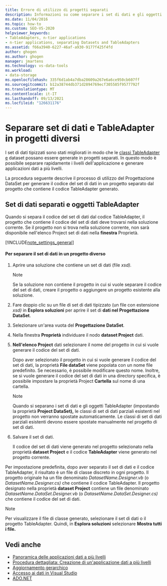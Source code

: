 ```yaml
---
title: Errore di utilizzo di progetti separati
description: Informazioni su come separare i set di dati e gli oggetti TableAdapter in progetti diversi, in modo da poter separare rapidamente i livelli dell'applicazione e generare applicazioni dati a più livelli.
ms.date: 11/04/2016
ms.topic: how-to
ms.custom: SEO-VS-2020
helpviewer_keywords:
- TableAdapters, n-tier applications
- n-tier applications, separating Datasets and TableAdapters
ms.assetid: f66a3940-6227-46af-a930-9177f425f4fd
author: ghogen
ms.author: ghogen
manager: jmartens
ms.technology: vs-data-tools
ms.workload:
- data-storage
ms.openlocfilehash: 335f6d1ab4a7dba28609a267e6a6ce950cb607ff
ms.sourcegitcommit: b12a38744db371d2894769ecf305585f9577792f
ms.translationtype: MT
ms.contentlocale: it-IT
ms.lasthandoff: 09/13/2021
ms.locfileid: "126631176"
---
```

# <a name="separate-datasets-and-tableadapters-into-different-projects"></a>Separare set di dati e TableAdapter in progetti diversi
I set di dati tipizzati sono stati migliorati in modo che le [classi TableAdapter e](create-and-configure-tableadapters.md) dataset possano essere generate in progetti separati. In questo modo è possibile separare rapidamente i livelli dell'applicazione e generare applicazioni dati a più livelli.

La procedura seguente descrive il  processo di utilizzo del Progettazione DataSet per generare il codice del set di dati in un progetto separato dal progetto che contiene il codice TableAdapter generato.

## <a name="separate-datasets-and-tableadapters"></a>Set di dati separati e oggetti TableAdapter
Quando si separa il codice del set di dati dal codice TableAdapter, il progetto che contiene il codice del set di dati deve trovarsi nella soluzione corrente. Se il progetto non si trova nella soluzione corrente,  non sarà disponibile nell'elenco Project set di dati nella **finestra** Proprietà.

[!INCLUDE[note_settings_general](../data-tools/includes/note_settings_general_md.md)]

#### <a name="to-separate-the-dataset-into-a-different-project"></a>Per separare il set di dati in un progetto diverso

1. Aprire una soluzione che contiene un set di dati (file *xsd).*

    > [!NOTE]
    > Se la soluzione non contiene il progetto in cui si vuole separare il codice del set di dati, creare il progetto o aggiungere un progetto esistente alla soluzione.

2. Fare doppio clic su un file di set di dati tipizzato (un file con estensione *xsd)* in **Esplora soluzioni** per aprire il set di **dati nel Progettazione DataSet**.

3. Selezionare un'area vuota del **Progettazione DataSet**.

4. Nella finestra **Proprietà** individuare il nodo **dataset Project** dati.

5. **Nell'elenco Project** dati selezionare il nome del progetto in cui si vuole generare il codice del set di dati.

     Dopo aver selezionato il progetto in cui si vuole generare il codice del set di dati, la proprietà **File dataSet** viene popolata con un nome file predefinito. Se necessario, è possibile modificare questo nome. Inoltre, se si vuole generare il codice del set di dati in una directory specifica, è possibile impostare la proprietà Project **Cartella** sul nome di una cartella.

    > [!NOTE]
    > Quando si separano i set di dati e gli oggetti TableAdapter (impostando la proprietà **Project DataSet),** le classi di set di dati parziali esistenti nel progetto non verranno spostate automaticamente. Le classi di set di dati parziali esistenti devono essere spostate manualmente nel progetto di set di dati.

6. Salvare il set di dati.

     Il codice del set di dati viene generato nel progetto selezionato nella proprietà **dataset Project** e il codice **TableAdapter** viene generato nel progetto corrente.

Per impostazione predefinita, dopo aver separato il set di dati e il codice TableAdapter, il risultato è un file di classe discreto in ogni progetto. Il progetto originale ha un file denominato *DatasetName.Designer.vb* (o *DatasetName.Designer.cs)* che contiene il codice TableAdapter. Il progetto designato nella proprietà **dataset Project** contiene un file denominato *DatasetName.DataSet.Designer.vb* (o *DatasetName.DataSet.Designer.cs)* che contiene il codice del set di dati.

> [!NOTE]
> Per visualizzare il file di classe generato, selezionare il set di dati o il progetto TableAdapter. Quindi, in **Esplora soluzioni** selezionare **Mostra tutti i file.**

## <a name="see-also"></a>Vedi anche

- [Panoramica delle applicazioni dati a più livelli](../data-tools/n-tier-data-applications-overview.md)
- [Procedura dettagliata: Creazione di un'applicazione dati a più livelli](../data-tools/walkthrough-creating-an-n-tier-data-application.md)
- [Aggiornamento gerarchico](../data-tools/hierarchical-update.md)
- [Accesso ai dati in Visual Studio](../data-tools/accessing-data-in-visual-studio.md)
- [ADO.NET](/dotnet/framework/data/adonet/index)
